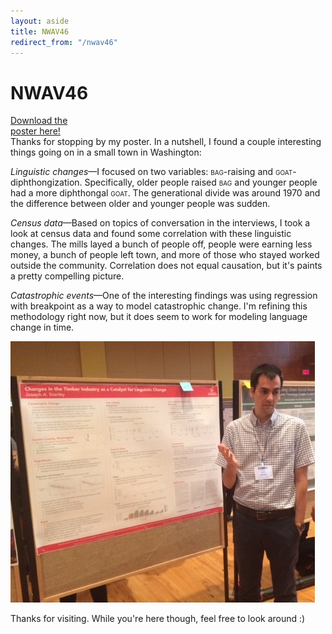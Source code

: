 ```yaml
---
layout: aside
title: NWAV46
redirect_from: "/nwav46"
---
```


# NWAV46

<div class="biglink"><a href="/downloads/171103-nwav46.pdf" title="NWAV46 Poster" class="nodot">Download the<br />poster here!</a></div>
Thanks for stopping by my poster. In a nutshell, I found a couple interesting things going on in a small town in Washington:

*Linguistic changes*—I focused on two variables: <span style="font-variant: small-caps">bag</span>-raising and <span style="font-variant: small-caps">goat</span>-diphthongization. Specifically, older people raised <span style="font-variant: small-caps">bag</span> and younger people had a more diphthongal <span style="font-variant: small-caps">goat</span>. The generational divide was around 1970 and the difference between older and younger people was sudden.

*Census data*—Based on topics of conversation in the interviews, I took a look at census data and found some correlation with these linguistic changes. The mills layed a bunch of people off, people were earning less money, a bunch of people left town, and more of those who stayed worked outside the community. Correlation does not equal causation, but it's paints a pretty compelling picture. 

*Catastrophic events*—One of the interesting findings was using regression with breakpoint as a way to model catastrophic change. I'm refining this methodology right now, but it does seem to work for modeling language change in time.

<img class="rounded" src="/images/nwav46_in_action.jpg"/>

<br/>

Thanks for visiting. While you're here though, feel free to look around :) 
